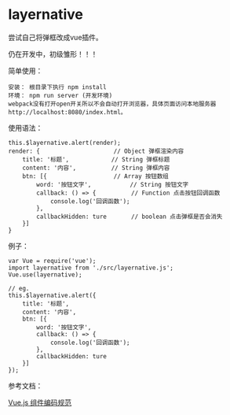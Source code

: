 # layernative

尝试自己将弹框改成vue插件。

仍在开发中，初级雏形！！！

简单使用：

    安装： 根目录下执行 npm install
    环境： npm run server (开发环境)
    webpack没有打开open开关所以不会自动打开浏览器，具体页面访问本地服务器http://localhost:8080/index.html。
使用语法：

    this.$layernative.alert(render);
    render: {                     // Object 弹框渲染内容
        title: '标题',            // String 弹框标题
        content: '内容',          // String 弹框内容
        btn: [{                   // Array 按钮数组
            word: '按钮文字',           // String 按钮文字
            callback: () => {          // Function 点击按钮回调函数
                console.log('回调函数');
            },
            callbackHidden: ture       // boolean 点击弹框是否会消失
        }]
    }
例子：
``` 
var Vue = require('vue');
import layernative from './src/layernative.js';
Vue.use(layernative);

// eg.
this.$layernative.alert({
​    title: '标题',
​    content: '内容',
​    btn: [{
​        word: '按钮文字',
​        callback: () => {
​            console.log('回调函数');
​        },
​        callbackHidden: ture
​    }]
});
```




参考文档：

[Vue.js 组件编码规范](https://zhuanlan.zhihu.com/p/25654116)  
